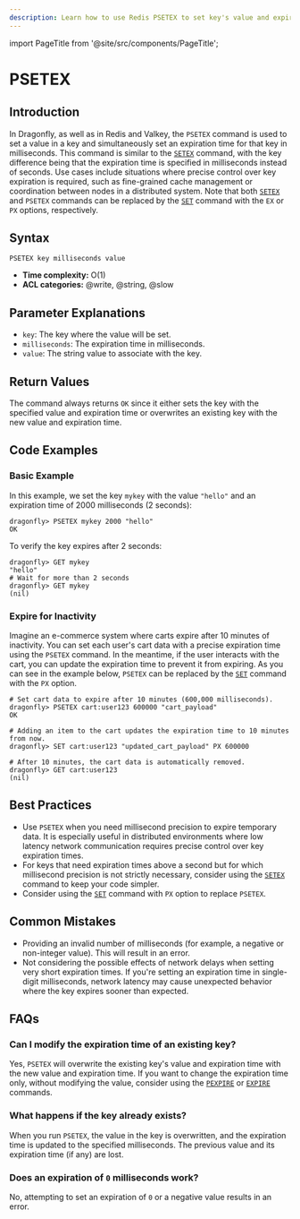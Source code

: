 ```yaml
---
description: Learn how to use Redis PSETEX to set key's value and expiration in milliseconds.
---
```


import PageTitle from '@site/src/components/PageTitle';

# PSETEX

<PageTitle title="Redis PSETEX Command (Documentation) | Dragonfly" />

## Introduction

In Dragonfly, as well as in Redis and Valkey, the `PSETEX` command is used to set a value in a key and simultaneously set an expiration time for that key in milliseconds.
This command is similar to the [`SETEX`](setex.md) command, with the key difference being that the expiration time is specified in milliseconds instead of seconds.
Use cases include situations where precise control over key expiration is required, such as fine-grained cache management or coordination between nodes in a distributed system.
Note that both [`SETEX`](setex.md) and `PSETEX` commands can be replaced by the [`SET`](set.md) command with the `EX` or `PX` options, respectively.

## Syntax

```shell
PSETEX key milliseconds value
```

- **Time complexity:** O(1)
- **ACL categories:** @write, @string, @slow

## Parameter Explanations

- `key`: The key where the value will be set.
- `milliseconds`: The expiration time in milliseconds.
- `value`: The string value to associate with the key.

## Return Values

The command always returns `OK` since it either sets the key with the specified value and expiration time or overwrites an existing key with the new value and expiration time.

## Code Examples

### Basic Example

In this example, we set the key `mykey` with the value `"hello"` and an expiration time of 2000 milliseconds (2 seconds):

```shell
dragonfly> PSETEX mykey 2000 "hello"
OK
```

To verify the key expires after 2 seconds:

```shell
dragonfly> GET mykey
"hello"
# Wait for more than 2 seconds
dragonfly> GET mykey
(nil)
```

### Expire for Inactivity

Imagine an e-commerce system where carts expire after 10 minutes of inactivity.
You can set each user's cart data with a precise expiration time using the `PSETEX` command.
In the meantime, if the user interacts with the cart, you can update the expiration time to prevent it from expiring.
As you can see in the example below, `PSETEX` can be replaced by the [`SET`](set.md) command with the `PX` option.

```shell
# Set cart data to expire after 10 minutes (600,000 milliseconds).
dragonfly> PSETEX cart:user123 600000 "cart_payload"
OK

# Adding an item to the cart updates the expiration time to 10 minutes from now.
dragonfly> SET cart:user123 "updated_cart_payload" PX 600000

# After 10 minutes, the cart data is automatically removed.
dragonfly> GET cart:user123
(nil)
```

## Best Practices

- Use `PSETEX` when you need millisecond precision to expire temporary data.
  It is especially useful in distributed environments where low latency network communication requires precise control over key expiration times.
- For keys that need expiration times above a second but for which millisecond precision is not strictly necessary, consider using the [`SETEX`](setex.md) command to keep your code simpler.
- Consider using the [`SET`](set.md) command with `PX` option to replace `PSETEX`.

## Common Mistakes

- Providing an invalid number of milliseconds (for example, a negative or non-integer value).
  This will result in an error.
- Not considering the possible effects of network delays when setting very short expiration times.
  If you're setting an expiration time in single-digit milliseconds, network latency may cause unexpected behavior where the key expires sooner than expected.

## FAQs

### Can I modify the expiration time of an existing key?

Yes, `PSETEX` will overwrite the existing key's value and expiration time with the new value and expiration time.
If you want to change the expiration time only, without modifying the value, consider using the [`PEXPIRE`](../generic/pexpire.md) or [`EXPIRE`](../generic/expire.md) commands.

### What happens if the key already exists?

When you run `PSETEX`, the value in the key is overwritten, and the expiration time is updated to the specified milliseconds.
The previous value and its expiration time (if any) are lost.

### Does an expiration of `0` milliseconds work?

No, attempting to set an expiration of `0` or a negative value results in an error.
